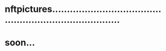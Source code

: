 # nftpictures............................................................................
# soon...
